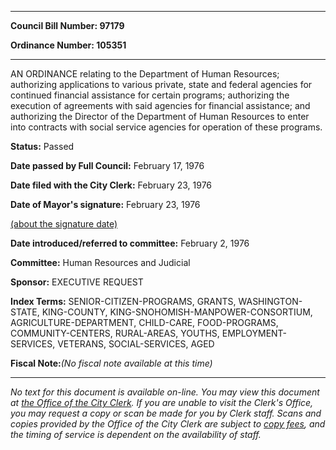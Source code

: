 

********

**Council Bill Number: 97179**
   
**Ordinance Number: 105351**
********

 AN ORDINANCE relating to the Department of Human Resources; authorizing applications to various private, state and federal agencies for continued financial assistance for certain programs; authorizing the execution of agreements with said agencies for financial assistance; and authorizing the Director of the Department of Human Resources to enter into contracts with social service agencies for operation of these programs.

**Status:** Passed
   
**Date passed by Full Council:** February 17, 1976
   
**Date filed with the City Clerk:** February 23, 1976
   
**Date of Mayor's signature:** February 23, 1976
   
[(about the signature date)](/~public/approvaldate.htm)
   
   
   
**Date introduced/referred to committee:** February 2, 1976
   
**Committee:** Human Resources and Judicial
   
**Sponsor:** EXECUTIVE REQUEST
   
   
**Index Terms:** SENIOR-CITIZEN-PROGRAMS, GRANTS, WASHINGTON-STATE, KING-COUNTY, KING-SNOHOMISH-MANPOWER-CONSORTIUM, AGRICULTURE-DEPARTMENT, CHILD-CARE, FOOD-PROGRAMS, COMMUNITY-CENTERS, RURAL-AREAS, YOUTHS, EMPLOYMENT-SERVICES, VETERANS, SOCIAL-SERVICES, AGED

**Fiscal Note:**_(No fiscal note available at this time)_
********

_No text for this document is available on-line. You may view this document at [the Office of the City Clerk](http://www.seattle.gov/leg/clerk/contactUs.htm). If you are unable to visit the Clerk's Office, you may request a copy or scan be made for you by Clerk staff. Scans and copies provided by the Office of the City Clerk are subject to [copy fees](http://clerk.seattle.gov/~public/clerkfees.htm), and the timing of service is dependent on the availability of staff._

